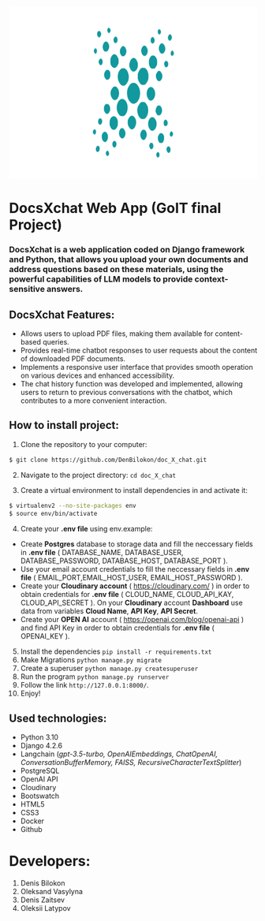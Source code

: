 
<div align="center">
  <img src="https://raw.githubusercontent.com/DenBilokon/doc_X_chat/main/doc_X_chat/chat_llm/static/chat_llm/img/allXlogo.gif" width="800" height="350" alt="DocsXchat">
</div>


# DocsXchat Web App (GoIT final Project)

### DocsXchat is a web application coded on Django framework and Python, that allows you upload your own documents and address questions based on these materials, using the powerful capabilities of LLM models to provide context-sensitive answers.

## DocsXchat Features:
- Allows users to upload PDF files, making them available for content-based queries.
-  Provides real-time chatbot responses to user requests about the content of downloaded PDF documents.
- Implements a responsive user interface that provides smooth operation on various devices and enhanced accessibility.
- The chat history function was developed and implemented, allowing users to return to previous conversations with the chatbot, which contributes to a more convenient interaction. 

## How to install project:

1. Clone the repository to your computer:

```sh
$ git clone https://github.com/DenBilokon/doc_X_chat.git

```
2. Navigate to the project directory: `cd doc_X_chat`

3. Create a virtual environment to install dependencies in and activate it:

```sh
$ virtualenv2 --no-site-packages env
$ source env/bin/activate
```
4. Create your **.env file** using env.example:
- Create **Postgres** database to storage data and fill the neccessary fields in **.env file** ( DATABASE_NAME, DATABASE_USER, DATABASE_PASSWORD, DATABASE_HOST, DATABASE_PORT ).
- Use your email account credentials to fill the neccessary fields in **.env file** ( EMAIL_PORT,EMAIL_HOST_USER, EMAIL_HOST_PASSWORD ).
- Create your **Cloudinary account** ( https://cloudinary.com/ ) in order to obtain credentials for **.env file** ( CLOUD_NAME, CLOUD_API_KAY, CLOUD_API_SECRET ). On your **Cloudinary** account **Dashboard** use data from variables **Cloud Name**, **API Key**, **API Secret**.
- Create your **OPEN AI** account ( https://openai.com/blog/openai-api ) and find API Key in order to obtain credentials for **.env file** ( OPENAI_KEY ).

5. Install the dependencies `pip install -r requirements.txt`
6. Make Migrations `python manage.py migrate`
7. Create a superuser `python manage.py createsuperuser`
8. Run the program `python manage.py runserver`
9. Follow the link  `http://127.0.0.1:8000/`.
10. Enjoy!




## Used technologies:
- Python 3.10
- Django 4.2.6
- Langchain (*gpt-3.5-turbo, OpenAIEmbeddings, ChatOpenAI, ConversationBufferMemory, FAISS, RecursiveCharacterTextSplitter*)
- PostgreSQL
- OpenAI API
- Cloudinary
- Bootswatch
- HTML5
- CSS3
- Docker
- Github




# Developers:
1. Denis Bilokon
2. Oleksand Vasylyna
3. Denis Zaitsev
4. Oleksii Latypov

